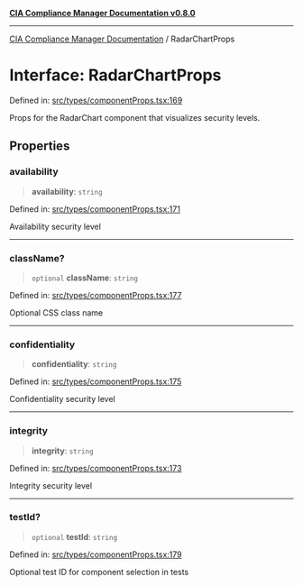 [**CIA Compliance Manager Documentation v0.8.0**](../README.md)

***

[CIA Compliance Manager Documentation](../globals.md) / RadarChartProps

# Interface: RadarChartProps

Defined in: [src/types/componentProps.tsx:169](https://github.com/Hack23/cia-compliance-manager/blob/791b5a1b6e700c8b8480de209374e4cb1086330d/src/types/componentProps.tsx#L169)

Props for the RadarChart component that visualizes security levels.

## Properties

### availability

> **availability**: `string`

Defined in: [src/types/componentProps.tsx:171](https://github.com/Hack23/cia-compliance-manager/blob/791b5a1b6e700c8b8480de209374e4cb1086330d/src/types/componentProps.tsx#L171)

Availability security level

***

### className?

> `optional` **className**: `string`

Defined in: [src/types/componentProps.tsx:177](https://github.com/Hack23/cia-compliance-manager/blob/791b5a1b6e700c8b8480de209374e4cb1086330d/src/types/componentProps.tsx#L177)

Optional CSS class name

***

### confidentiality

> **confidentiality**: `string`

Defined in: [src/types/componentProps.tsx:175](https://github.com/Hack23/cia-compliance-manager/blob/791b5a1b6e700c8b8480de209374e4cb1086330d/src/types/componentProps.tsx#L175)

Confidentiality security level

***

### integrity

> **integrity**: `string`

Defined in: [src/types/componentProps.tsx:173](https://github.com/Hack23/cia-compliance-manager/blob/791b5a1b6e700c8b8480de209374e4cb1086330d/src/types/componentProps.tsx#L173)

Integrity security level

***

### testId?

> `optional` **testId**: `string`

Defined in: [src/types/componentProps.tsx:179](https://github.com/Hack23/cia-compliance-manager/blob/791b5a1b6e700c8b8480de209374e4cb1086330d/src/types/componentProps.tsx#L179)

Optional test ID for component selection in tests
